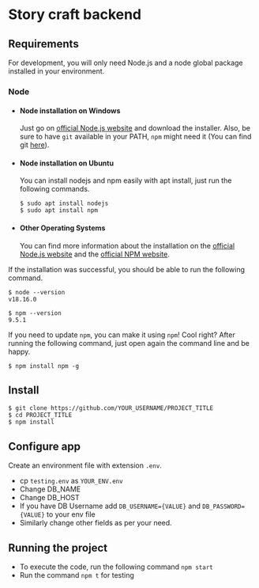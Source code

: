 # Story craft backend

## Requirements

For development, you will only need Node.js and a node global package installed in your environment.

### Node
- #### Node installation on Windows

  Just go on [official Node.js website](https://nodejs.org/) and download the installer.
Also, be sure to have `git` available in your PATH, `npm` might need it (You can find git [here](https://git-scm.com/)).

- #### Node installation on Ubuntu

  You can install nodejs and npm easily with apt install, just run the following commands.

      $ sudo apt install nodejs
      $ sudo apt install npm

- #### Other Operating Systems
  You can find more information about the installation on the [official Node.js website](https://nodejs.org/) and the [official NPM website](https://npmjs.org/).

If the installation was successful, you should be able to run the following command.

    $ node --version
    v18.16.0

    $ npm --version
    9.5.1

If you need to update `npm`, you can make it using `npm`! Cool right? After running the following command, just open again the command line and be happy.

    $ npm install npm -g

## Install

    $ git clone https://github.com/YOUR_USERNAME/PROJECT_TITLE
    $ cd PROJECT_TITLE
    $ npm install

## Configure app


Create an environment file with extension ```.env```.

- cp ```testing.env``` as ```YOUR_ENV.env```
- Change DB_NAME
- Change DB_HOST
- If you have DB Username add ```DB_USERNAME={VALUE}``` and ```DB_PASSWORD={VALUE}``` to your env file
- Similarly change other fields as per your need.

## Running the project

- To execute the code, run the following command ```npm start```
- Run the command ```npm t``` for testing
